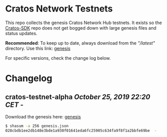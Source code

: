 # Cratos Network Testnets

This repo collects the genesis Cratos Network Hub testnets. It exists so the [Cratos-SDK](https://github.com/cratos-network/cratos-sdk)
repo does not get bogged down with large genesis files and status updates.

__Recommended__: To keep up to date, always download from the *"/latest"* directory. Use this link: [genesis](https://raw.githubusercontent.com/cratos-network/testnets/master/latest/genesis.json)

For specific versions, check the change log below.

# Changelog

## __cratos-testnet-alpha__  *October 25, 2019 22:20 CET* - 

Download the genesis here: [genesis](https://raw.githubusercontent.com/cratos-network/testnets/master/cratos-testnet-alpha/genesis.json)

```bash
$ shasum -a 256 genesis.json
028cbdb1ee2db148e3bde1a930f01641eda6fc25905c634fa9f8f1a2bbfe69be  -
```
